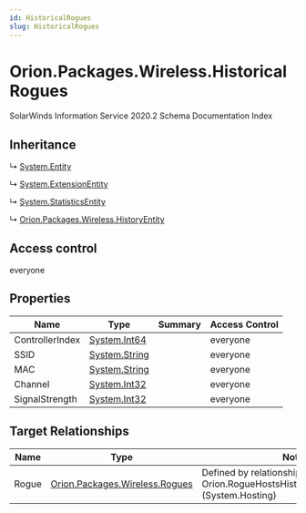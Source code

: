 ```yaml
---
id: HistoricalRogues
slug: HistoricalRogues
---
```


# Orion.Packages.Wireless.HistoricalRogues

SolarWinds Information Service 2020.2 Schema Documentation Index

## Inheritance

↳ [System.Entity](./../System/Entity)

↳ [System.ExtensionEntity](./../System/ExtensionEntity)

↳ [System.StatisticsEntity](./../System/StatisticsEntity)

↳ [Orion.Packages.Wireless.HistoryEntity](./../Orion.Packages.Wireless/HistoryEntity)

## Access control

everyone

## Properties

| Name | Type | Summary | Access Control |
| ------ | ------ | ------ | ------ |
| ControllerIndex | [System.Int64](https://docs.microsoft.com/en-us/dotnet/api/system.int64) |  | everyone |
| SSID | [System.String](https://docs.microsoft.com/en-us/dotnet/api/system.string) |  | everyone |
| MAC | [System.String](https://docs.microsoft.com/en-us/dotnet/api/system.string) |  | everyone |
| Channel | [System.Int32](https://docs.microsoft.com/en-us/dotnet/api/system.int32) |  | everyone |
| SignalStrength | [System.Int32](https://docs.microsoft.com/en-us/dotnet/api/system.int32) |  | everyone |

## Target Relationships

| Name | Type | Notes |
| ------ | ------ | ------ |
| Rogue | [Orion.Packages.Wireless.Rogues](./../Orion.Packages.Wireless/Rogues) | Defined by relationship Orion.RogueHostsHistoricalWirelessRogues (System.Hosting) |

